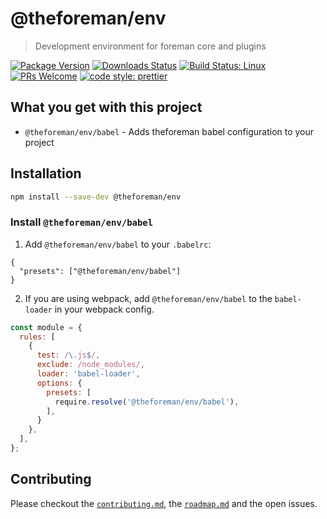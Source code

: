 # @theforeman/env

> Development environment for foreman core and plugins

[![Package Version](https://img.shields.io/npm/v/@theforeman/env.svg?style=flat-square)](https://www.npmjs.com/package/@theforeman/env)
[![Downloads Status](https://img.shields.io/npm/dm/@theforeman/env.svg?style=flat-square)](https://npm-stat.com/charts.html?package=@theforeman/env&from=2016-04-01)
[![Build Status: Linux](https://img.shields.io/travis/theforeman/foreman-js/master.svg?style=flat-square)](https://travis-ci.org/theforeman/foreman-js)
[![PRs Welcome](https://img.shields.io/badge/PRs-welcome-brightgreen.svg?style=flat-square)](http://makeapullrequest.com)
[![code style: prettier](https://img.shields.io/badge/code_style-prettier-ff69b4.svg?style=flat-square)](https://github.com/prettier/prettier)

## What you get with this project

- `@theforeman/env/babel` - Adds theforeman babel configuration to your project

## Installation

```sh
npm install --save-dev @theforeman/env
```

### Install `@theforeman/env/babel`

1. Add `@theforeman/env/babel` to your `.babelrc`:
```
{
  "presets": ["@theforeman/env/babel"]
}
```

2. If you are using webpack, add `@theforeman/env/babel`
   to the `babel-loader` in your webpack config.
```js
const module = {
  rules: [
    {
      test: /\.js$/,
      exclude: /node_modules/,
      loader: 'babel-loader',
      options: {
        presets: [
          require.resolve('@theforeman/env/babel'),
        ],
      }
    },
  ],
};
```

## Contributing

Please checkout the [`contributing.md`](../../contributing.md), the [`roadmap.md`](../../roadmap.md) and the open issues.
